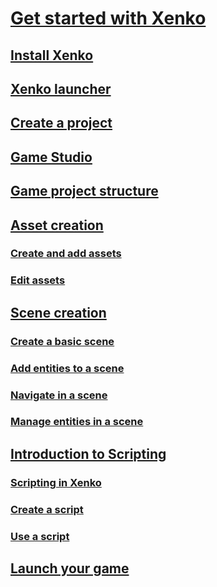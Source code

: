 # [Get started with Xenko](getting-started/get-started-with-xenko.md)
## [Install Xenko](getting-started/install-xenko.md)
## [Xenko launcher](getting-started/xenko-launcher.md)
## [Create a project](getting-started/create-project.md)
## [Game Studio](getting-started/game-studio.md)
## [Game project structure](getting-started/game-project-structure.md)
## [Asset creation](getting-started/asset-creation.md)
### [Create and add assets](getting-started/create-and-add-assets.md)
### [Edit assets](getting-started/edit-assets.md)
## [Scene creation](getting-started/scene-creation.md)
### [Create a basic scene](getting-started/create-a-basic-scene.md)
### [Add entities to a scene](getting-started/add-entities-to-a-scene.md)
### [Navigate in a scene](getting-started/navigate-in-a-scene.md)
### [Manage entities in a scene](getting-started/manage-entities-in-a-scene.md)
## [Introduction to Scripting](getting-started/start-scripting.md)
### [Scripting in Xenko](getting-started/scripting-in-xenko.md)
### [Create a script](getting-started/create-a-script.md)
### [Use a script](getting-started/use-a-script.md)
## [Launch your game](getting-started/launch-your-game.md)

<!---
# [Game Studio Manual]()
## [Essential how-to's]()
### [1]()
### [2]()
### [3]()
### [4]()
## [Graphics]()
### [Materials]()
## [Audio]()
## [Physics]()
## [Particle Effects]()
### [Inherited Particle Effects]()
# [Engine Features](engine.md)
## [Assets](engine/assets.md)
## [Package](engine/package.md)
## [Project](engine/project.md)
## [Resources](engine/resources.md)
## [Solution](engine/solution.md)
## [Graphics]()
### [Materials]()
## [Audio]()
## [Physics]()
## [Particles]()
## [Sprite Fonts](ui/sprite-fonts.md)
### [Inheritance](particles/particles-tutorials/particles-tutorials-inheritance/index.md)
### [Lasers and Lightnings](particles/particles-tutorials/particles-tutorials-lasers/index.md)
## [Oculus Rift experimental support](graphics/oculus/index.md)
# [Advanced Scripting]()
## [1]()
## [2]()
# [Samples and Tutorials]()
# [Platforms](platforms/index.md)
## [Android]()
## [Linux](platforms/linux/index.md)
## [iOs]()
## [MaxOS]()
## [PS4]()
## [Xbox One]()
--->